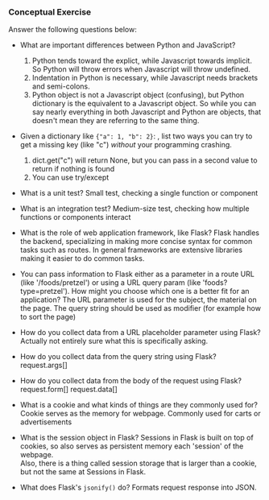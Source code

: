 ### Conceptual Exercise

Answer the following questions below:

- What are important differences between Python and JavaScript?
	1) Python tends toward the explict, while Javascript towards implicit.  So Python will throw errors when Javascript will throw undefined.
	2) Indentation in Python is necessary, while Javascript needs brackets and semi-colons.
	3) Python object is not a Javascript object (confusing), but Python dictionary is the equivalent to a Javascript object.  So while you can
	say nearly everything in both Javascript and Python are objects, that doesn't mean they are referring to the same thing.

- Given a dictionary like ``{"a": 1, "b": 2}``: , list two ways you
  can try to get a missing key (like "c") *without* your programming
  crashing.

	1) dict.get("c") will return None, but you can pass in a second value to return if nothing is found
	2) You can use try/except

- What is a unit test?
Small test, checking a single function or component

- What is an integration test?
	Medium-size test, checking how multiple functions or components interact

- What is the role of web application framework, like Flask?
	Flask handles the backend, specializing in making more concise syntax for common tasks such as routes.  In general frameworks are
	extensive libraries making it easier to do common tasks.

- You can pass information to Flask either as a parameter in a route URL
  (like '/foods/pretzel') or using a URL query param (like
  'foods?type=pretzel'). How might you choose which one is a better fit
  for an application?
	The URL parameter is used for the subject, the material on the page. 
	The query string should be used as modifier (for example how to sort the page)

- How do you collect data from a URL placeholder parameter using Flask?
	Actually not entirely sure what this is specifically asking.

- How do you collect data from the query string using Flask?
	request.args[]
- How do you collect data from the body of the request using Flask?
	request.form[]
	request.data[]

- What is a cookie and what kinds of things are they commonly used for?
	Cookie serves as the memory for webpage. Commonly used for carts or advertisements 

- What is the session object in Flask?
	Sessions in Flask is built on top of cookies, so also serves as persistent memory each 'session' of the webpage.  
	Also, there is a thing called session storage that is larger than a cookie, but not the same at Sessions in Flask.	

- What does Flask's `jsonify()` do?
	Formats request response into JSON. 

